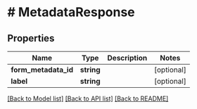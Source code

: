# # MetadataResponse

## Properties

Name | Type | Description | Notes
------------ | ------------- | ------------- | -------------
**form_metadata_id** | **string** |  | [optional]
**label** | **string** |  | [optional]

[[Back to Model list]](../../README.md#models) [[Back to API list]](../../README.md#endpoints) [[Back to README]](../../README.md)
